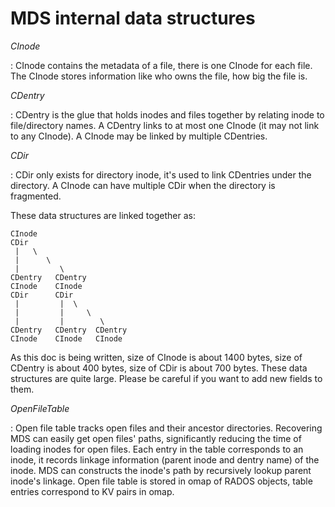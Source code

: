 # MDS internal data structures

*CInode*

:   CInode contains the metadata of a file, there is one CInode for each
    file. The CInode stores information like who owns the file, how big
    the file is.

*CDentry*

:   CDentry is the glue that holds inodes and files together by relating
    inode to file/directory names. A CDentry links to at most one CInode
    (it may not link to any CInode). A CInode may be linked by multiple
    CDentries.

*CDir*

:   CDir only exists for directory inode, it\'s used to link CDentries
    under the directory. A CInode can have multiple CDir when the
    directory is fragmented.

These data structures are linked together as:

    CInode
    CDir
     |   \
     |      \
     |         \
    CDentry   CDentry
    CInode    CInode
    CDir      CDir
     |         |  \
     |         |     \
     |         |        \
    CDentry   CDentry  CDentry
    CInode    CInode   CInode

As this doc is being written, size of CInode is about 1400 bytes, size
of CDentry is about 400 bytes, size of CDir is about 700 bytes. These
data structures are quite large. Please be careful if you want to add
new fields to them.

*OpenFileTable*

:   Open file table tracks open files and their ancestor directories.
    Recovering MDS can easily get open files\' paths, significantly
    reducing the time of loading inodes for open files. Each entry in
    the table corresponds to an inode, it records linkage information
    (parent inode and dentry name) of the inode. MDS can constructs the
    inode\'s path by recursively lookup parent inode\'s linkage. Open
    file table is stored in omap of RADOS objects, table entries
    correspond to KV pairs in omap.
